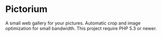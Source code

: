 Pictorium
=========

A small web gallery for your pictures. Automatic crop and image optimization for small bandwidth.
This project require PHP 5.3 or newer.